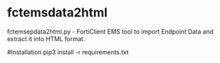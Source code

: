 # fctemsdata2html
fctemsepdata2html.py - FortiClient EMS tool to import Endpoint Data and extract it into HTML format.

  #Installation
  pip3 install -r requirements.txt
